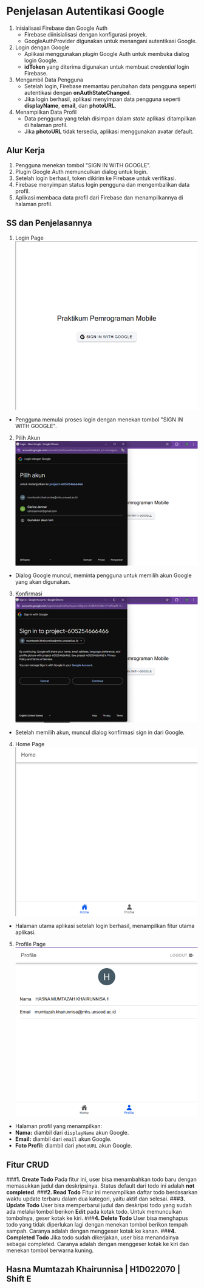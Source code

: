 # Penjelasan Autentikasi Google
1. Inisialisasi Firebase dan Google Auth
   - Firebase diinisialisasi dengan konfigurasi proyek.
   - GoogleAuthProvider digunakan untuk menangani autentikasi Google.
2. Login dengan Google
   - Aplikasi menggunakan <i>plugin</i> Google Auth untuk membuka dialog login Google.
   - <b>idToken</b> yang diterima digunakan untuk membuat <i>credential</i> login Firebase.
3. Mengambil Data Pengguna
   - Setelah login, Firebase memantau perubahan data pengguna seperti autentikasi dengan **onAuthStateChanged**.
   - Jika login berhasil, aplikasi menyimpan data pengguna seperti **displayName**, **email**, dan **photoURL**.
4. Menampilkan Data Profil
   - Data pengguna yang telah disimpan dalam <i>state</i> aplikasi ditampilkan di halaman profil.
   - Jika **photoURL** tidak tersedia, aplikasi menggunakan avatar default.

## Alur Kerja
1. Pengguna menekan tombol "SIGN IN WITH GOOGLE".
2. Plugin Google Auth memunculkan dialog untuk login.
3. Setelah login berhasil, token dikirim ke Firebase untuk verifikasi.
4. Firebase menyimpan status login pengguna dan mengembalikan data profil.
5. Aplikasi membaca data profil dari Firebase dan menampilkannya di halaman profil.

## SS dan Penjelasannya
1. Login Page
   ![Login Page](loginpage.png)
- Pengguna memulai proses login dengan menekan tombol "SIGN IN WITH GOOGLE".
2. Pilih Akun
  ![Pilih Akun](pilihakun.png)
- Dialog Google muncul, meminta pengguna untuk memilih akun Google yang akan digunakan.
3. Konfirmasi
 ![Konfirmasi](konfirm.png)
- Setelah memilih akun, muncul dialog konfirmasi sign in dari Google.
4. Home Page
 ![Home Page](home.png)
- Halaman utama aplikasi setelah login berhasil, menampilkan fitur utama aplikasi.
5. Profile Page
  ![Profile Page](profilepage.png)
- Halaman profil yang menampilkan:
- **Nama:** diambil dari `displayName` akun Google.
- **Email:** diambil dari `email` akun Google.
- **Foto Profil:** diambil dari `photoURL` akun Google.

## Fitur CRUD

###**1. Create Todo**
Pada fitur ini, user bisa menambahkan todo baru dengan memasukkan judul dan deskripsinya. Status default dari todo ini adalah **not completed**.
###**2. Read Todo**
Fitur ini menampilkan daftar todo berdasarkan waktu update terbaru dalam dua kategori, yaitu aktif dan selesai.
###**3. Update Todo**
User bisa memperbarui judul dan deskripsi todo yang sudah ada melalui tombol berikon **Edit** pada kotak todo. Untuk memunculkan tombolnya, geser kotak ke kiri.
###**4. Delete Todo**
User bisa menghapus todo yang tidak diperlukan lagi dengan menekan tombol berikon tempah sampah. Caranya adalah dengan menggeser kotak ke kanan.
###**4. Completed Todo**
Jika todo sudah dikerjakan, user bisa menandainya sebagai completed. Caranya adalah dengan menggeser kotak ke kiri dan menekan tombol berwarna kuning.
## Hasna Mumtazah Khairunnisa | H1D022070 | Shift E
